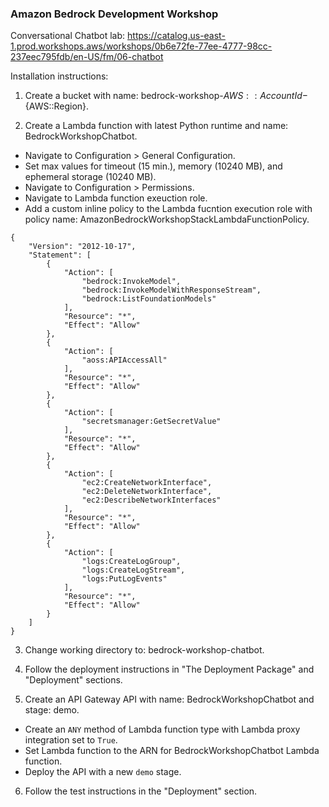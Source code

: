 ### Amazon Bedrock Development Workshop

Conversational Chatbot lab: https://catalog.us-east-1.prod.workshops.aws/workshops/0b6e72fe-77ee-4777-98cc-237eec795fdb/en-US/fm/06-chatbot

Installation instructions:

1. Create a bucket with name: bedrock-workshop-${AWS::AccountId}-${AWS::Region}.

2. Create a Lambda function with latest Python runtime and name: BedrockWorkshopChatbot.
- Navigate to Configuration > General Configuration.
- Set max values for timeout (15 min.), memory (10240 MB), and ephemeral storage (10240 MB).
- Navigate to Configuration > Permissions.
- Navigate to Lambda function exeuction role.
- Add a custom inline policy to the Lambda fucntion execution role with policy name: AmazonBedrockWorkshopStackLambdaFunctionPolicy.

```
{
	"Version": "2012-10-17",
	"Statement": [
		{
			"Action": [
				"bedrock:InvokeModel",
				"bedrock:InvokeModelWithResponseStream",
				"bedrock:ListFoundationModels"
			],
			"Resource": "*",
			"Effect": "Allow"
		},
		{
			"Action": [
				"aoss:APIAccessAll"
			],
			"Resource": "*",
			"Effect": "Allow"
		},
		{
			"Action": [
				"secretsmanager:GetSecretValue"
			],
			"Resource": "*",
			"Effect": "Allow"
		},
		{
			"Action": [
				"ec2:CreateNetworkInterface",
				"ec2:DeleteNetworkInterface",
				"ec2:DescribeNetworkInterfaces"
			],
			"Resource": "*",
			"Effect": "Allow"
		},
		{
			"Action": [
				"logs:CreateLogGroup",
				"logs:CreateLogStream",
				"logs:PutLogEvents"
			],
			"Resource": "*",
			"Effect": "Allow"
		}
	]
}
```

3. Change working directory to: bedrock-workshop-chatbot.

4. Follow the deployment instructions in "The Deployment Package" and "Deployment" sections.

5. Create an API Gateway API with name: BedrockWorkshopChatbot and stage: demo.
- Create an `ANY` method of Lambda function type with Lambda proxy integration set to `True`.
- Set Lambda function to the ARN for BedrockWorkshopChatbot Lambda function.
- Deploy the API with a new `demo` stage.

6. Follow the test instructions in the "Deployment" section.
